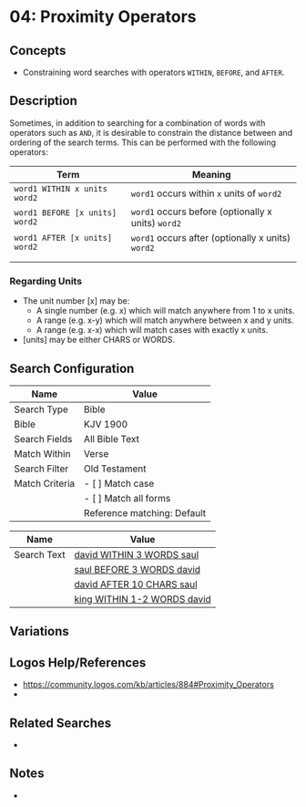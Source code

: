 # 04: Proximity Operators 

## Concepts
- Constraining word searches with operators ```WITHIN```, ```BEFORE```, and ```AFTER```.

## Description
Sometimes, in addition to searching for a combination of words with operators such as ```AND```, it is desirable to constrain the distance between and ordering of the search terms. This can be performed with the following operators:

| Term                               | Meaning                                                    |
| ---------------------------------- | ---------------------------------------------------------- |
| ```word1 WITHIN x units word2```   | ```word1``` occurs within ```x``` units of ```word2```     |
| ```word1 BEFORE [x units] word2``` | ```word1``` occurs before (optionally x units) ```word2``` |
| ```word1 AFTER [x units] word2```  | ```word1``` occurs after (optionally x units) ```word2```  |
|                                    |                                                            |
|                                    |                                                            |
### Regarding Units
- The unit number [x] may be:
   - A single number (e.g. x) which will match anywhere from 1 to x units.
   - A range (e.g. x-y) which will match anywhere between x and y units.
   - A range (e.g. x-x) which will match cases with exactly x units.
- [units] may be either CHARS or WORDS.

## Search Configuration

| Name           | Value                       |
| -------------- | --------------------------- |
| Search Type    | Bible                       |
| Bible          | KJV 1900                    |
| Search Fields  | All Bible Text              |
| Match Within   | Verse                       |
| Search Filter  | Old Testament               |
| Match Criteria | - [ ] Match case            |
|                | - [ ] Match all forms       |
|                | Reference matching: Default |

| Name        | Value                                                                                                                                                                                                                                                                                                                                                           |
| ----------- | --------------------------------------------------------------------------------------------------------------------------------------------------------------------------------------------------------------------------------------------------------------------------------------------------------------------------------------------------------------- |
| Search Text | [david WITHIN 3 WORDS saul](https://ref.ly/logos4/Search?kind=BibleSearch&q=david+WITHIN+3+WORDS+saul&syntax=v2&documentlevel=verse&match=nostem&references=bible%2bkjv.1-17.10.3%0abible%2bkjv.18-39&in=raw%3aTop%7cDataType%3dbible%7cResourceType%3dtext.monograph.bible%7cResultLimit%3d1%7cTitle%3dTop%2520Bible%2520(KJV%25201900)&viewkind=passages)     |
|             | [saul BEFORE 3 WORDS david](https://ref.ly/logos4/Search?kind=BibleSearch&q=saul+BEFORE+3+WORDS+david&syntax=v2&documentlevel=verse&match=nostem&references=bible%2bkjv.1-17.10.3%0abible%2bkjv.18-39&in=raw%3aTop%7cDataType%3dbible%7cResourceType%3dtext.monograph.bible%7cResultLimit%3d1%7cTitle%3dTop%2520Bible%2520(KJV%25201900)&viewkind=passages)     |
|             | [david AFTER 10 CHARS saul](https://ref.ly/logos4/Search?kind=BibleSearch&q=david+AFTER+10+CHARS+saul&syntax=v2&documentlevel=verse&match=nostem&references=bible%2bkjv.1-17.10.3%0abible%2bkjv.18-39&in=raw%3aTop%7cDataType%3dbible%7cResourceType%3dtext.monograph.bible%7cResultLimit%3d1%7cTitle%3dTop%2520Bible%2520(KJV%25201900)&viewkind=passages)     |
|             | [king WITHIN 1-2 WORDS david](https://ref.ly/logos4/Search?kind=BibleSearch&q=king+WITHIN+1-2+WORDS+david&syntax=v2&documentlevel=verse&match=nostem&references=bible%2bkjv.1-17.10.3%0abible%2bkjv.18-39&in=raw%3aTop%7cDataType%3dbible%7cResourceType%3dtext.monograph.bible%7cResultLimit%3d1%7cTitle%3dTop%2520Bible%2520(KJV%25201900)&viewkind=passages) |

## Variations


## Logos Help/References
- https://community.logos.com/kb/articles/884#Proximity_Operators
- 

## Related Searches
- 

## Notes
- 

